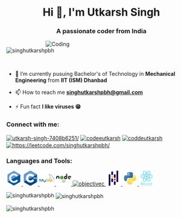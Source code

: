 <h1 align="center">Hi 👋, I'm Utkarsh Singh</h1>
<h3 align="center">A passionate coder from India</h3>
<img align="right" alt="Coding" width="400" src="https://i.gifer.com/Ry6p.gif">

<p align="left"> <img src="https://komarev.com/ghpvc/?username=singhutkarshpbh&label=Profile%20views&color=0e75b6&style=flat" alt="singhutkarshpbh" /> </p>

<p align="left"> <a href="https://twitter.com/" target="blank"><img src="https://img.shields.io/twitter/follow/?logo=twitter&style=for-the-badge" alt="" /></a> </p>

- 🌱 I’m currently pusuing Bachelor's of Technology in **Mechanical Engineering** from **IIT (ISM) Dhanbad** 

- 📫 How to reach me **singhutkarshpbh@gmail.com**

- ⚡ Fun fact **I like viruses 😁**

<h3 align="left">Connect with me:</h3>
<p align="left">
<a href="https://linkedin.com/in/utkarsh-singh-7408b6251/" target="blank"><img align="center" src="https://raw.githubusercontent.com/rahuldkjain/github-profile-readme-generator/master/src/images/icons/Social/linked-in-alt.svg" alt="utkarsh-singh-7408b6251/" height="30" width="40" /></a>
<a href="https://www.codechef.com/users/singhutkarsh35" target="blank"><img align="center" src="https://cdn.jsdelivr.net/npm/simple-icons@3.1.0/icons/codechef.svg" alt="codeeutkarsh" height="30" width="40" /></a>
<a href="https://codeforces.com/profile/terminator199230" target="blank"><img align="center" src="https://raw.githubusercontent.com/rahuldkjain/github-profile-readme-generator/master/src/images/icons/Social/codeforces.svg" alt="coddeutkarsh" height="30" width="40" /></a>
<a href="https://www.leetcode.com/https://leetcode.com/singhutkarshpbh/" target="blank"><img align="center" src="https://raw.githubusercontent.com/rahuldkjain/github-profile-readme-generator/master/src/images/icons/Social/leet-code.svg" alt="https://leetcode.com/singhutkarshpbh/" height="30" width="40" /></a>
</p>

<h3 align="left">Languages and Tools:</h3>
<p align="left"> <a href="https://www.cprogramming.com/" target="_blank" rel="noreferrer"> <img src="https://raw.githubusercontent.com/devicons/devicon/master/icons/c/c-original.svg" alt="c" width="40" height="40"/> </a> <a href="https://www.w3schools.com/cpp/" target="_blank" rel="noreferrer"> <img src="https://raw.githubusercontent.com/devicons/devicon/master/icons/cplusplus/cplusplus-original.svg" alt="cplusplus" width="40" height="40"/> </a> <a href="https://www.mysql.com/" target="_blank" rel="noreferrer"> <img src="https://raw.githubusercontent.com/devicons/devicon/master/icons/mysql/mysql-original-wordmark.svg" alt="mysql" width="40" height="40"/> </a> <a href="https://nodejs.org" target="_blank" rel="noreferrer"> <img src="https://raw.githubusercontent.com/devicons/devicon/master/icons/nodejs/nodejs-original-wordmark.svg" alt="nodejs" width="40" height="40"/> </a> <a href="https://developer.apple.com/library/archive/documentation/Cocoa/Conceptual/ProgrammingWithObjectiveC/Introduction/Introduction.html" target="_blank" rel="noreferrer"> <img src="https://www.vectorlogo.zone/logos/apple_objectivec/apple_objectivec-icon.svg" alt="objectivec" width="40" height="40"/> </a> <a href="https://pandas.pydata.org/" target="_blank" rel="noreferrer"> <img src="https://raw.githubusercontent.com/devicons/devicon/2ae2a900d2f041da66e950e4d48052658d850630/icons/pandas/pandas-original.svg" alt="pandas" width="40" height="40"/> </a> <a href="https://www.python.org" target="_blank" rel="noreferrer"> <img src="https://raw.githubusercontent.com/devicons/devicon/master/icons/python/python-original.svg" alt="python" width="40" height="40"/> </a> <a href="https://reactjs.org/" target="_blank" rel="noreferrer"> <img src="https://raw.githubusercontent.com/devicons/devicon/master/icons/react/react-original-wordmark.svg" alt="react" width="40" height="40"/> </a> </p>

<p><img align="left" src="https://github-readme-stats.vercel.app/api/top-langs?username=singhutkarshpbh&show_icons=true&locale=en&layout=compact" alt="singhutkarshpbh" /></p>

<p>&nbsp;<img align="center" src="https://github-readme-stats.vercel.app/api?username=singhutkarshpbh&show_icons=true&locale=en" alt="singhutkarshpbh" /></p>

<p><img align="center" src="https://github-readme-streak-stats.herokuapp.com/?user=singhutkarshpbh&" alt="singhutkarshpbh" /></p>
